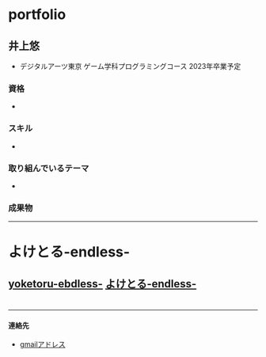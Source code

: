 # portfolio

## 井上悠
 - デジタルアーツ東京 ゲーム学科プログラミングコース 2023年卒業予定

### 資格
 -

### スキル
 -

### 取り組んでいるテーマ
 -

### 成果物
---
 # よけとる-endless-
 [yoketoru-ebdless-](images/yoketoruendless.png)
 [よけとる-endless-](https://unityroom.com/games/yoketoruendless)
---
 #
---
#### 連絡先
 - [gmailアドレス](mailto:yuuyuu7001@gmail.com)
